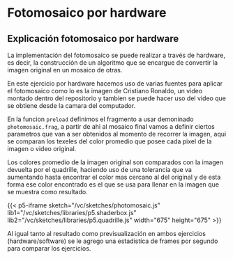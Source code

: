 # Fotomosaico por hardware

## Explicación fotomosaico por hardware

La implementación del fotomosaico se puede realizar a través de hardware, es decir, la construcción de un algoritmo que se encargue de convertir la imagen original en un mosaico de otras.

En este ejercicio por hardware hacemos uso de varias fuentes para aplicar el fotomosaico como lo es la imagen de Cristiano Ronaldo, un video montado dentro del repositorio y tambien se puede hacer uso del video que se obtiene desde la camara del computador.

En la funcion `preload` definimos el fragmento a usar demoninado `photomosaic.frag`, a partir de ahi al mosaico final vamos a definir ciertos parametros que van a ser obtenidos al momento de recorrer la imagen, aqui se comparan los texeles del color promedio que posee cada pixel de la imagen o video original.

Los colores promedio de la imagen original son comparados con la imagen devuelta por el quadrille, haciendo uso de una tolerancia que va aumentando hasta encontrar el color mas cercano al del original y de esta forma ese color encontrado es el que se usa para llenar en la imagen que se muestra como resultado.

{{< p5-iframe sketch="/vc/sketches/photomosaic.js" lib1="/vc/sketches/libraries/p5.shaderbox.js" lib2="/vc/sketches/libraries/p5.quadrille.js" width="675" height="675" >}}

Al igual tanto al resultado como previsualización en ambos ejercicios (hardware/software) se le agrego una estadistíca de frames por segundo para comparar los ejercicios.
